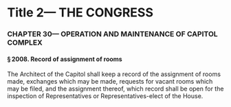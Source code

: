 
# Title 2— THE CONGRESS
### CHAPTER 30— OPERATION AND MAINTENANCE OF CAPITOL COMPLEX
#### § 2008. Record of assignment of rooms

The Architect of the Capitol shall keep a record of the assignment of rooms made, exchanges which may be made, requests for vacant rooms which may be filed, and the assignment thereof, which record shall be open for the inspection of Representatives or Representatives-elect of the House.
